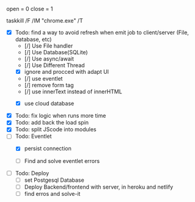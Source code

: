 open = 0
close = 1

taskkill /F /IM "chrome.exe" /T

- [x] Todo: find a way to avoid refresh when emit job to client/server (File, database, etc)
    - [/] Use File handler
    - [/] Use Database(SQLite)
    - [/] Use async/await
    - [/] Use Different Thread
    - [x] ignore and procced with adapt UI
    - [/] use eventlet
    - [/] remove form tag
    - [/] use innerText instead of innerHTML
    - [x] use cloud database


- [x] Todo: fix logic when runs more time
- [x] Todo: add back the load spin
- [x] Todo: split JScode into modules
- [ ] Todo: Eventlet
    - [x] persist connection
    - [ ] Find and solve eventlet errors


- [ ] Todo: Deploy
    - [ ] set Postgesql Database
    - [ ] Deploy Backend/frontend with server, in heroku and netlify
    - [ ] find erros and solve-it 